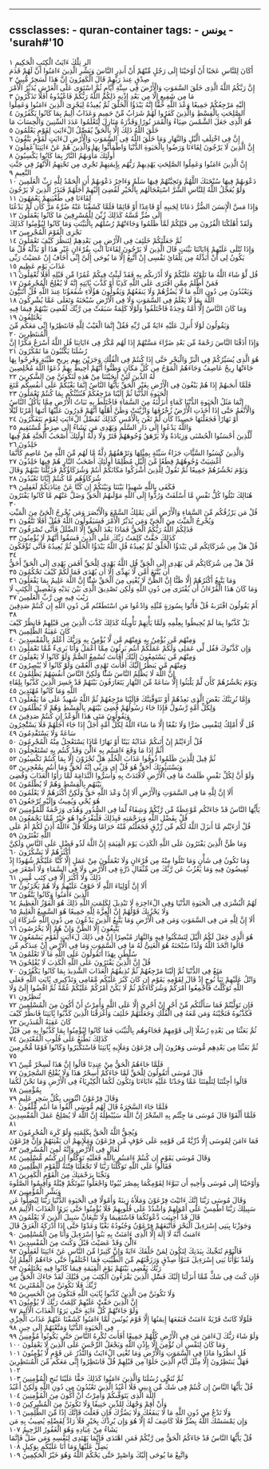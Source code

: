 
---
cssclasses:
    - quran-container
tags:
    - يونس
    - 'surah#'10
---

الر تِلْكَ ءَايَتُ الْكِتَبِ الْحَكِيمِ  ١<br>
أَكَانَ لِلنَّاسِ عَجَبًا أَنْ أَوْحَيْنَا إِلَى رَجُلٍ مِّنْهُمْ أَنْ أَنذِرِ النَّاسَ وَبَشِّرِ الَّذِينَ ءَامَنُوا أَنَّ لَهُمْ قَدَمَ صِدْقٍ عِندَ رَبِّهِمْ قَالَ الْكَفِرُونَ إِنَّ هَذَا لَسَحِرٌ مُّبِينٌ  ٢<br>
إِنَّ رَبَّكُمُ اللَّهُ الَّذِى خَلَقَ السَّمَوَتِ وَالْأَرْضَ فِى سِتَّةِ أَيَّامٍ ثُمَّ اسْتَوَى عَلَى الْعَرْشِ يُدَبِّرُ الْأَمْرَ مَا مِن شَفِيعٍ إِلَّا مِن بَعْدِ إِذْنِهِ ذَلِكُمُ اللَّهُ رَبُّكُمْ فَاعْبُدُوهُ أَفَلَا تَذَكَّرُونَ  ٣<br>
إِلَيْهِ مَرْجِعُكُمْ جَمِيعًا وَعْدَ اللَّهِ حَقًّا إِنَّهُ يَبْدَؤُا الْخَلْقَ ثُمَّ يُعِيدُهُ لِيَجْزِىَ الَّذِينَ ءَامَنُوا وَعَمِلُوا الصَّلِحَتِ بِالْقِسْطِ وَالَّذِينَ كَفَرُوا لَهُمْ شَرَابٌ مِّنْ حَمِيمٍ وَعَذَابٌ أَلِيمٌ بِمَا كَانُوا يَكْفُرُونَ  ٤<br>
هُوَ الَّذِى جَعَلَ الشَّمْسَ ضِيَاءً وَالْقَمَرَ نُورًا وَقَدَّرَهُ مَنَازِلَ لِتَعْلَمُوا عَدَدَ السِّنِينَ وَالْحِسَابَ مَا خَلَقَ اللَّهُ ذَلِكَ إِلَّا بِالْحَقِّ يُفَصِّلُ الْءَايَتِ لِقَوْمٍ يَعْلَمُونَ  ٥<br>
إِنَّ فِى اخْتِلَفِ الَّيْلِ وَالنَّهَارِ وَمَا خَلَقَ اللَّهُ فِى السَّمَوَتِ وَالْأَرْضِ لَءَايَتٍ لِّقَوْمٍ يَتَّقُونَ  ٦<br>
إِنَّ الَّذِينَ لَا يَرْجُونَ لِقَاءَنَا وَرَضُوا بِالْحَيَوةِ الدُّنْيَا وَاطْمَأَنُّوا بِهَا وَالَّذِينَ هُمْ عَنْ ءَايَتِنَا غَفِلُونَ  ٧<br>
أُولَئِكَ مَأْوَىهُمُ النَّارُ بِمَا كَانُوا يَكْسِبُونَ  ٨<br>
إِنَّ الَّذِينَ ءَامَنُوا وَعَمِلُوا الصَّلِحَتِ يَهْدِيهِمْ رَبُّهُم بِإِيمَنِهِمْ تَجْرِى مِن تَحْتِهِمُ الْأَنْهَرُ فِى جَنَّتِ النَّعِيمِ  ٩<br>
دَعْوَىهُمْ فِيهَا سُبْحَنَكَ اللَّهُمَّ وَتَحِيَّتُهُمْ فِيهَا سَلَمٌ وَءَاخِرُ دَعْوَىهُمْ أَنِ الْحَمْدُ لِلَّهِ رَبِّ الْعَلَمِينَ  ١۰<br>
وَلَوْ يُعَجِّلُ اللَّهُ لِلنَّاسِ الشَّرَّ اسْتِعْجَالَهُم بِالْخَيْرِ لَقُضِىَ إِلَيْهِمْ أَجَلُهُمْ فَنَذَرُ الَّذِينَ لَا يَرْجُونَ لِقَاءَنَا فِى طُغْيَنِهِمْ يَعْمَهُونَ  ١١<br>
وَإِذَا مَسَّ الْإِنسَنَ الضُّرُّ دَعَانَا لِجَنبِهِ أَوْ قَاعِدًا أَوْ قَائِمًا فَلَمَّا كَشَفْنَا عَنْهُ ضُرَّهُ مَرَّ كَأَن لَّمْ يَدْعُنَا إِلَى ضُرٍّ مَّسَّهُ كَذَلِكَ زُيِّنَ لِلْمُسْرِفِينَ مَا كَانُوا يَعْمَلُونَ  ١٢<br>
وَلَقَدْ أَهْلَكْنَا الْقُرُونَ مِن قَبْلِكُمْ لَمَّا ظَلَمُوا وَجَاءَتْهُمْ رُسُلُهُم بِالْبَيِّنَتِ وَمَا كَانُوا لِيُؤْمِنُوا كَذَلِكَ نَجْزِى الْقَوْمَ الْمُجْرِمِينَ  ١٣<br>
ثُمَّ جَعَلْنَكُمْ خَلَئِفَ فِى الْأَرْضِ مِن بَعْدِهِمْ لِنَنظُرَ كَيْفَ تَعْمَلُونَ  ١٤<br>
وَإِذَا تُتْلَى عَلَيْهِمْ ءَايَاتُنَا بَيِّنَتٍ قَالَ الَّذِينَ لَا يَرْجُونَ لِقَاءَنَا ائْتِ بِقُرْءَانٍ غَيْرِ هَذَا أَوْ بَدِّلْهُ قُلْ مَا يَكُونُ لِى أَنْ أُبَدِّلَهُ مِن تِلْقَائِ نَفْسِى إِنْ أَتَّبِعُ إِلَّا مَا يُوحَى إِلَىَّ إِنِّى أَخَافُ إِنْ عَصَيْتُ رَبِّى عَذَابَ يَوْمٍ عَظِيمٍ  ١٥<br>
قُل لَّوْ شَاءَ اللَّهُ مَا تَلَوْتُهُ عَلَيْكُمْ وَلَا أَدْرَىكُم بِهِ فَقَدْ لَبِثْتُ فِيكُمْ عُمُرًا مِّن قَبْلِهِ أَفَلَا تَعْقِلُونَ  ١٦<br>
فَمَنْ أَظْلَمُ مِمَّنِ افْتَرَى عَلَى اللَّهِ كَذِبًا أَوْ كَذَّبَ بَِٔايَتِهِ إِنَّهُ لَا يُفْلِحُ الْمُجْرِمُونَ  ١٧<br>
وَيَعْبُدُونَ مِن دُونِ اللَّهِ مَا لَا يَضُرُّهُمْ وَلَا يَنفَعُهُمْ وَيَقُولُونَ هَؤُلَاءِ شُفَعَؤُنَا عِندَ اللَّهِ قُلْ أَتُنَبُِّٔونَ اللَّهَ بِمَا لَا يَعْلَمُ فِى السَّمَوَتِ وَلَا فِى الْأَرْضِ سُبْحَنَهُ وَتَعَلَى عَمَّا يُشْرِكُونَ  ١٨<br>
وَمَا كَانَ النَّاسُ إِلَّا أُمَّةً وَحِدَةً فَاخْتَلَفُوا وَلَوْلَا كَلِمَةٌ سَبَقَتْ مِن رَّبِّكَ لَقُضِىَ بَيْنَهُمْ فِيمَا فِيهِ يَخْتَلِفُونَ  ١٩<br>
وَيَقُولُونَ لَوْلَا أُنزِلَ عَلَيْهِ ءَايَةٌ مِّن رَّبِّهِ فَقُلْ إِنَّمَا الْغَيْبُ لِلَّهِ فَانتَظِرُوا إِنِّى مَعَكُم مِّنَ الْمُنتَظِرِينَ  ٢۰<br>
وَإِذَا أَذَقْنَا النَّاسَ رَحْمَةً مِّن بَعْدِ ضَرَّاءَ مَسَّتْهُمْ إِذَا لَهُم مَّكْرٌ فِى ءَايَاتِنَا قُلِ اللَّهُ أَسْرَعُ مَكْرًا إِنَّ رُسُلَنَا يَكْتُبُونَ مَا تَمْكُرُونَ  ٢١<br>
هُوَ الَّذِى يُسَيِّرُكُمْ فِى الْبَرِّ وَالْبَحْرِ حَتَّى إِذَا كُنتُمْ فِى الْفُلْكِ وَجَرَيْنَ بِهِم بِرِيحٍ طَيِّبَةٍ وَفَرِحُوا بِهَا جَاءَتْهَا رِيحٌ عَاصِفٌ وَجَاءَهُمُ الْمَوْجُ مِن كُلِّ مَكَانٍ وَظَنُّوا أَنَّهُمْ أُحِيطَ بِهِمْ دَعَوُا اللَّهَ مُخْلِصِينَ لَهُ الدِّينَ لَئِنْ أَنجَيْتَنَا مِنْ هَذِهِ لَنَكُونَنَّ مِنَ الشَّكِرِينَ  ٢٢<br>
فَلَمَّا أَنجَىهُمْ إِذَا هُمْ يَبْغُونَ فِى الْأَرْضِ بِغَيْرِ الْحَقِّ يَأَيُّهَا النَّاسُ إِنَّمَا بَغْيُكُمْ عَلَى أَنفُسِكُم مَّتَعَ الْحَيَوةِ الدُّنْيَا ثُمَّ إِلَيْنَا مَرْجِعُكُمْ فَنُنَبِّئُكُم بِمَا كُنتُمْ تَعْمَلُونَ  ٢٣<br>
إِنَّمَا مَثَلُ الْحَيَوةِ الدُّنْيَا كَمَاءٍ أَنزَلْنَهُ مِنَ السَّمَاءِ فَاخْتَلَطَ بِهِ نَبَاتُ الْأَرْضِ مِمَّا يَأْكُلُ النَّاسُ وَالْأَنْعَمُ حَتَّى إِذَا أَخَذَتِ الْأَرْضُ زُخْرُفَهَا وَازَّيَّنَتْ وَظَنَّ أَهْلُهَا أَنَّهُمْ قَدِرُونَ عَلَيْهَا أَتَىهَا أَمْرُنَا لَيْلًا أَوْ نَهَارًا فَجَعَلْنَهَا حَصِيدًا كَأَن لَّمْ تَغْنَ بِالْأَمْسِ كَذَلِكَ نُفَصِّلُ الْءَايَتِ لِقَوْمٍ يَتَفَكَّرُونَ  ٢٤<br>
وَاللَّهُ يَدْعُوا إِلَى دَارِ السَّلَمِ وَيَهْدِى مَن يَشَاءُ إِلَى صِرَطٍ مُّسْتَقِيمٍ  ٢٥<br>
لِّلَّذِينَ أَحْسَنُوا الْحُسْنَى وَزِيَادَةٌ وَلَا يَرْهَقُ وُجُوهَهُمْ قَتَرٌ وَلَا ذِلَّةٌ أُولَئِكَ أَصْحَبُ الْجَنَّةِ هُمْ فِيهَا خَلِدُونَ  ٢٦<br>
وَالَّذِينَ كَسَبُوا السَّئَِّاتِ جَزَاءُ سَيِّئَةٍ بِمِثْلِهَا وَتَرْهَقُهُمْ ذِلَّةٌ مَّا لَهُم مِّنَ اللَّهِ مِنْ عَاصِمٍ كَأَنَّمَا أُغْشِيَتْ وُجُوهُهُمْ قِطَعًا مِّنَ الَّيْلِ مُظْلِمًا أُولَئِكَ أَصْحَبُ النَّارِ هُمْ فِيهَا خَلِدُونَ  ٢٧<br>
وَيَوْمَ نَحْشُرُهُمْ جَمِيعًا ثُمَّ نَقُولُ لِلَّذِينَ أَشْرَكُوا مَكَانَكُمْ أَنتُمْ وَشُرَكَاؤُكُمْ فَزَيَّلْنَا بَيْنَهُمْ وَقَالَ شُرَكَاؤُهُم مَّا كُنتُمْ إِيَّانَا تَعْبُدُونَ  ٢٨<br>
فَكَفَى بِاللَّهِ شَهِيدًا بَيْنَنَا وَبَيْنَكُمْ إِن كُنَّا عَنْ عِبَادَتِكُمْ لَغَفِلِينَ  ٢٩<br>
هُنَالِكَ تَبْلُوا كُلُّ نَفْسٍ مَّا أَسْلَفَتْ وَرُدُّوا إِلَى اللَّهِ مَوْلَىهُمُ الْحَقِّ وَضَلَّ عَنْهُم مَّا كَانُوا يَفْتَرُونَ  ٣۰<br>
قُلْ مَن يَرْزُقُكُم مِّنَ السَّمَاءِ وَالْأَرْضِ أَمَّن يَمْلِكُ السَّمْعَ وَالْأَبْصَرَ وَمَن يُخْرِجُ الْحَىَّ مِنَ الْمَيِّتِ وَيُخْرِجُ الْمَيِّتَ مِنَ الْحَىِّ وَمَن يُدَبِّرُ الْأَمْرَ فَسَيَقُولُونَ اللَّهُ فَقُلْ أَفَلَا تَتَّقُونَ  ٣١<br>
فَذَلِكُمُ اللَّهُ رَبُّكُمُ الْحَقُّ فَمَاذَا بَعْدَ الْحَقِّ إِلَّا الضَّلَلُ فَأَنَّى تُصْرَفُونَ  ٣٢<br>
كَذَلِكَ حَقَّتْ كَلِمَتُ رَبِّكَ عَلَى الَّذِينَ فَسَقُوا أَنَّهُمْ لَا يُؤْمِنُونَ  ٣٣<br>
قُلْ هَلْ مِن شُرَكَائِكُم مَّن يَبْدَؤُا الْخَلْقَ ثُمَّ يُعِيدُهُ قُلِ اللَّهُ يَبْدَؤُا الْخَلْقَ ثُمَّ يُعِيدُهُ فَأَنَّى تُؤْفَكُونَ  ٣٤<br>
قُلْ هَلْ مِن شُرَكَائِكُم مَّن يَهْدِى إِلَى الْحَقِّ قُلِ اللَّهُ يَهْدِى لِلْحَقِّ أَفَمَن يَهْدِى إِلَى الْحَقِّ أَحَقُّ أَن يُتَّبَعَ أَمَّن لَّا يَهِدِّى إِلَّا أَن يُهْدَى فَمَا لَكُمْ كَيْفَ تَحْكُمُونَ  ٣٥<br>
وَمَا يَتَّبِعُ أَكْثَرُهُمْ إِلَّا ظَنًّا إِنَّ الظَّنَّ لَا يُغْنِى مِنَ الْحَقِّ شَئًْا إِنَّ اللَّهَ عَلِيمٌ بِمَا يَفْعَلُونَ  ٣٦<br>
وَمَا كَانَ هَذَا الْقُرْءَانُ أَن يُفْتَرَى مِن دُونِ اللَّهِ وَلَكِن تَصْدِيقَ الَّذِى بَيْنَ يَدَيْهِ وَتَفْصِيلَ الْكِتَبِ لَا رَيْبَ فِيهِ مِن رَّبِّ الْعَلَمِينَ  ٣٧<br>
أَمْ يَقُولُونَ افْتَرَىهُ قُلْ فَأْتُوا بِسُورَةٍ مِّثْلِهِ وَادْعُوا مَنِ اسْتَطَعْتُم مِّن دُونِ اللَّهِ إِن كُنتُمْ صَدِقِينَ  ٣٨<br>
بَلْ كَذَّبُوا بِمَا لَمْ يُحِيطُوا بِعِلْمِهِ وَلَمَّا يَأْتِهِمْ تَأْوِيلُهُ كَذَلِكَ كَذَّبَ الَّذِينَ مِن قَبْلِهِمْ فَانظُرْ كَيْفَ كَانَ عَقِبَةُ الظَّلِمِينَ  ٣٩<br>
وَمِنْهُم مَّن يُؤْمِنُ بِهِ وَمِنْهُم مَّن لَّا يُؤْمِنُ بِهِ وَرَبُّكَ أَعْلَمُ بِالْمُفْسِدِينَ  ٤۰<br>
وَإِن كَذَّبُوكَ فَقُل لِّى عَمَلِى وَلَكُمْ عَمَلُكُمْ أَنتُم بَرِئُونَ مِمَّا أَعْمَلُ وَأَنَا بَرِىءٌ مِّمَّا تَعْمَلُونَ  ٤١<br>
وَمِنْهُم مَّن يَسْتَمِعُونَ إِلَيْكَ أَفَأَنتَ تُسْمِعُ الصُّمَّ وَلَوْ كَانُوا لَا يَعْقِلُونَ  ٤٢<br>
وَمِنْهُم مَّن يَنظُرُ إِلَيْكَ أَفَأَنتَ تَهْدِى الْعُمْىَ وَلَوْ كَانُوا لَا يُبْصِرُونَ  ٤٣<br>
إِنَّ اللَّهَ لَا يَظْلِمُ النَّاسَ شَئًْا وَلَكِنَّ النَّاسَ أَنفُسَهُمْ يَظْلِمُونَ  ٤٤<br>
وَيَوْمَ يَحْشُرُهُمْ كَأَن لَّمْ يَلْبَثُوا إِلَّا سَاعَةً مِّنَ النَّهَارِ يَتَعَارَفُونَ بَيْنَهُمْ قَدْ خَسِرَ الَّذِينَ كَذَّبُوا بِلِقَاءِ اللَّهِ وَمَا كَانُوا مُهْتَدِينَ  ٤٥<br>
وَإِمَّا نُرِيَنَّكَ بَعْضَ الَّذِى نَعِدُهُمْ أَوْ نَتَوَفَّيَنَّكَ فَإِلَيْنَا مَرْجِعُهُمْ ثُمَّ اللَّهُ شَهِيدٌ عَلَى مَا يَفْعَلُونَ  ٤٦<br>
وَلِكُلِّ أُمَّةٍ رَّسُولٌ فَإِذَا جَاءَ رَسُولُهُمْ قُضِىَ بَيْنَهُم بِالْقِسْطِ وَهُمْ لَا يُظْلَمُونَ  ٤٧<br>
وَيَقُولُونَ مَتَى هَذَا الْوَعْدُ إِن كُنتُمْ صَدِقِينَ  ٤٨<br>
قُل لَّا أَمْلِكُ لِنَفْسِى ضَرًّا وَلَا نَفْعًا إِلَّا مَا شَاءَ اللَّهُ لِكُلِّ أُمَّةٍ أَجَلٌ إِذَا جَاءَ أَجَلُهُمْ فَلَا يَسْتَْٔخِرُونَ سَاعَةً وَلَا يَسْتَقْدِمُونَ  ٤٩<br>
قُلْ أَرَءَيْتُمْ إِنْ أَتَىكُمْ عَذَابُهُ بَيَتًا أَوْ نَهَارًا مَّاذَا يَسْتَعْجِلُ مِنْهُ الْمُجْرِمُونَ  ٥۰<br>
أَثُمَّ إِذَا مَا وَقَعَ ءَامَنتُم بِهِ ءَالَْٔنَ وَقَدْ كُنتُم بِهِ تَسْتَعْجِلُونَ  ٥١<br>
ثُمَّ قِيلَ لِلَّذِينَ ظَلَمُوا ذُوقُوا عَذَابَ الْخُلْدِ هَلْ تُجْزَوْنَ إِلَّا بِمَا كُنتُمْ تَكْسِبُونَ  ٥٢<br>
وَيَسْتَنبُِٔونَكَ أَحَقٌّ هُوَ قُلْ إِى وَرَبِّى إِنَّهُ لَحَقٌّ وَمَا أَنتُم بِمُعْجِزِينَ  ٥٣<br>
وَلَوْ أَنَّ لِكُلِّ نَفْسٍ ظَلَمَتْ مَا فِى الْأَرْضِ لَافْتَدَتْ بِهِ وَأَسَرُّوا النَّدَامَةَ لَمَّا رَأَوُا الْعَذَابَ وَقُضِىَ بَيْنَهُم بِالْقِسْطِ وَهُمْ لَا يُظْلَمُونَ  ٥٤<br>
أَلَا إِنَّ لِلَّهِ مَا فِى السَّمَوَتِ وَالْأَرْضِ أَلَا إِنَّ وَعْدَ اللَّهِ حَقٌّ وَلَكِنَّ أَكْثَرَهُمْ لَا يَعْلَمُونَ  ٥٥<br>
هُوَ يُحْىِ وَيُمِيتُ وَإِلَيْهِ تُرْجَعُونَ  ٥٦<br>
يَأَيُّهَا النَّاسُ قَدْ جَاءَتْكُم مَّوْعِظَةٌ مِّن رَّبِّكُمْ وَشِفَاءٌ لِّمَا فِى الصُّدُورِ وَهُدًى وَرَحْمَةٌ لِّلْمُؤْمِنِينَ  ٥٧<br>
قُلْ بِفَضْلِ اللَّهِ وَبِرَحْمَتِهِ فَبِذَلِكَ فَلْيَفْرَحُوا هُوَ خَيْرٌ مِّمَّا يَجْمَعُونَ  ٥٨<br>
قُلْ أَرَءَيْتُم مَّا أَنزَلَ اللَّهُ لَكُم مِّن رِّزْقٍ فَجَعَلْتُم مِّنْهُ حَرَامًا وَحَلَلًا قُلْ ءَاللَّهُ أَذِنَ لَكُمْ أَمْ عَلَى اللَّهِ تَفْتَرُونَ  ٥٩<br>
وَمَا ظَنُّ الَّذِينَ يَفْتَرُونَ عَلَى اللَّهِ الْكَذِبَ يَوْمَ الْقِيَمَةِ إِنَّ اللَّهَ لَذُو فَضْلٍ عَلَى النَّاسِ وَلَكِنَّ أَكْثَرَهُمْ لَا يَشْكُرُونَ  ٦۰<br>
وَمَا تَكُونُ فِى شَأْنٍ وَمَا تَتْلُوا مِنْهُ مِن قُرْءَانٍ وَلَا تَعْمَلُونَ مِنْ عَمَلٍ إِلَّا كُنَّا عَلَيْكُمْ شُهُودًا إِذْ تُفِيضُونَ فِيهِ وَمَا يَعْزُبُ عَن رَّبِّكَ مِن مِّثْقَالِ ذَرَّةٍ فِى الْأَرْضِ وَلَا فِى السَّمَاءِ وَلَا أَصْغَرَ مِن ذَلِكَ وَلَا أَكْبَرَ إِلَّا فِى كِتَبٍ مُّبِينٍ  ٦١<br>
أَلَا إِنَّ أَوْلِيَاءَ اللَّهِ لَا خَوْفٌ عَلَيْهِمْ وَلَا هُمْ يَحْزَنُونَ  ٦٢<br>
الَّذِينَ ءَامَنُوا وَكَانُوا يَتَّقُونَ  ٦٣<br>
لَهُمُ الْبُشْرَى فِى الْحَيَوةِ الدُّنْيَا وَفِى الْءَاخِرَةِ لَا تَبْدِيلَ لِكَلِمَتِ اللَّهِ ذَلِكَ هُوَ الْفَوْزُ الْعَظِيمُ  ٦٤<br>
وَلَا يَحْزُنكَ قَوْلُهُمْ إِنَّ الْعِزَّةَ لِلَّهِ جَمِيعًا هُوَ السَّمِيعُ الْعَلِيمُ  ٦٥<br>
أَلَا إِنَّ لِلَّهِ مَن فِى السَّمَوَتِ وَمَن فِى الْأَرْضِ وَمَا يَتَّبِعُ الَّذِينَ يَدْعُونَ مِن دُونِ اللَّهِ شُرَكَاءَ إِن يَتَّبِعُونَ إِلَّا الظَّنَّ وَإِنْ هُمْ إِلَّا يَخْرُصُونَ  ٦٦<br>
هُوَ الَّذِى جَعَلَ لَكُمُ الَّيْلَ لِتَسْكُنُوا فِيهِ وَالنَّهَارَ مُبْصِرًا إِنَّ فِى ذَلِكَ لَءَايَتٍ لِّقَوْمٍ يَسْمَعُونَ  ٦٧<br>
قَالُوا اتَّخَذَ اللَّهُ وَلَدًا سُبْحَنَهُ هُوَ الْغَنِىُّ لَهُ مَا فِى السَّمَوَتِ وَمَا فِى الْأَرْضِ إِنْ عِندَكُم مِّن سُلْطَنٍ بِهَذَا أَتَقُولُونَ عَلَى اللَّهِ مَا لَا تَعْلَمُونَ  ٦٨<br>
قُلْ إِنَّ الَّذِينَ يَفْتَرُونَ عَلَى اللَّهِ الْكَذِبَ لَا يُفْلِحُونَ  ٦٩<br>
مَتَعٌ فِى الدُّنْيَا ثُمَّ إِلَيْنَا مَرْجِعُهُمْ ثُمَّ نُذِيقُهُمُ الْعَذَابَ الشَّدِيدَ بِمَا كَانُوا يَكْفُرُونَ  ٧۰<br>
وَاتْلُ عَلَيْهِمْ نَبَأَ نُوحٍ إِذْ قَالَ لِقَوْمِهِ يَقَوْمِ إِن كَانَ كَبُرَ عَلَيْكُم مَّقَامِى وَتَذْكِيرِى بَِٔايَتِ اللَّهِ فَعَلَى اللَّهِ تَوَكَّلْتُ فَأَجْمِعُوا أَمْرَكُمْ وَشُرَكَاءَكُمْ ثُمَّ لَا يَكُنْ أَمْرُكُمْ عَلَيْكُمْ غُمَّةً ثُمَّ اقْضُوا إِلَىَّ وَلَا تُنظِرُونِ  ٧١<br>
فَإِن تَوَلَّيْتُمْ فَمَا سَأَلْتُكُم مِّنْ أَجْرٍ إِنْ أَجْرِىَ إِلَّا عَلَى اللَّهِ وَأُمِرْتُ أَنْ أَكُونَ مِنَ الْمُسْلِمِينَ  ٧٢<br>
فَكَذَّبُوهُ فَنَجَّيْنَهُ وَمَن مَّعَهُ فِى الْفُلْكِ وَجَعَلْنَهُمْ خَلَئِفَ وَأَغْرَقْنَا الَّذِينَ كَذَّبُوا بَِٔايَتِنَا فَانظُرْ كَيْفَ كَانَ عَقِبَةُ الْمُنذَرِينَ  ٧٣<br>
ثُمَّ بَعَثْنَا مِن بَعْدِهِ رُسُلًا إِلَى قَوْمِهِمْ فَجَاءُوهُم بِالْبَيِّنَتِ فَمَا كَانُوا لِيُؤْمِنُوا بِمَا كَذَّبُوا بِهِ مِن قَبْلُ كَذَلِكَ نَطْبَعُ عَلَى قُلُوبِ الْمُعْتَدِينَ  ٧٤<br>
ثُمَّ بَعَثْنَا مِن بَعْدِهِم مُّوسَى وَهَرُونَ إِلَى فِرْعَوْنَ وَمَلَإِيهِ بَِٔايَتِنَا فَاسْتَكْبَرُوا وَكَانُوا قَوْمًا مُّجْرِمِينَ  ٧٥<br>
فَلَمَّا جَاءَهُمُ الْحَقُّ مِنْ عِندِنَا قَالُوا إِنَّ هَذَا لَسِحْرٌ مُّبِينٌ  ٧٦<br>
قَالَ مُوسَى أَتَقُولُونَ لِلْحَقِّ لَمَّا جَاءَكُمْ أَسِحْرٌ هَذَا وَلَا يُفْلِحُ السَّحِرُونَ  ٧٧<br>
قَالُوا أَجِئْتَنَا لِتَلْفِتَنَا عَمَّا وَجَدْنَا عَلَيْهِ ءَابَاءَنَا وَتَكُونَ لَكُمَا الْكِبْرِيَاءُ فِى الْأَرْضِ وَمَا نَحْنُ لَكُمَا بِمُؤْمِنِينَ  ٧٨<br>
وَقَالَ فِرْعَوْنُ ائْتُونِى بِكُلِّ سَحِرٍ عَلِيمٍ  ٧٩<br>
فَلَمَّا جَاءَ السَّحَرَةُ قَالَ لَهُم مُّوسَى أَلْقُوا مَا أَنتُم مُّلْقُونَ  ٨۰<br>
فَلَمَّا أَلْقَوْا قَالَ مُوسَى مَا جِئْتُم بِهِ السِّحْرُ إِنَّ اللَّهَ سَيُبْطِلُهُ إِنَّ اللَّهَ لَا يُصْلِحُ عَمَلَ الْمُفْسِدِينَ  ٨١<br>
وَيُحِقُّ اللَّهُ الْحَقَّ بِكَلِمَتِهِ وَلَوْ كَرِهَ الْمُجْرِمُونَ  ٨٢<br>
فَمَا ءَامَنَ لِمُوسَى إِلَّا ذُرِّيَّةٌ مِّن قَوْمِهِ عَلَى خَوْفٍ مِّن فِرْعَوْنَ وَمَلَإِيهِمْ أَن يَفْتِنَهُمْ وَإِنَّ فِرْعَوْنَ لَعَالٍ فِى الْأَرْضِ وَإِنَّهُ لَمِنَ الْمُسْرِفِينَ  ٨٣<br>
وَقَالَ مُوسَى يَقَوْمِ إِن كُنتُمْ ءَامَنتُم بِاللَّهِ فَعَلَيْهِ تَوَكَّلُوا إِن كُنتُم مُّسْلِمِينَ  ٨٤<br>
فَقَالُوا عَلَى اللَّهِ تَوَكَّلْنَا رَبَّنَا لَا تَجْعَلْنَا فِتْنَةً لِّلْقَوْمِ الظَّلِمِينَ  ٨٥<br>
وَنَجِّنَا بِرَحْمَتِكَ مِنَ الْقَوْمِ الْكَفِرِينَ  ٨٦<br>
وَأَوْحَيْنَا إِلَى مُوسَى وَأَخِيهِ أَن تَبَوَّءَا لِقَوْمِكُمَا بِمِصْرَ بُيُوتًا وَاجْعَلُوا بُيُوتَكُمْ قِبْلَةً وَأَقِيمُوا الصَّلَوةَ وَبَشِّرِ الْمُؤْمِنِينَ  ٨٧<br>
وَقَالَ مُوسَى رَبَّنَا إِنَّكَ ءَاتَيْتَ فِرْعَوْنَ وَمَلَأَهُ زِينَةً وَأَمْوَلًا فِى الْحَيَوةِ الدُّنْيَا رَبَّنَا لِيُضِلُّوا عَن سَبِيلِكَ رَبَّنَا اطْمِسْ عَلَى أَمْوَلِهِمْ وَاشْدُدْ عَلَى قُلُوبِهِمْ فَلَا يُؤْمِنُوا حَتَّى يَرَوُا الْعَذَابَ الْأَلِيمَ  ٨٨<br>
قَالَ قَدْ أُجِيبَت دَّعْوَتُكُمَا فَاسْتَقِيمَا وَلَا تَتَّبِعَانِّ سَبِيلَ الَّذِينَ لَا يَعْلَمُونَ  ٨٩<br>
وَجَوَزْنَا بِبَنِى إِسْرَءِيلَ الْبَحْرَ فَأَتْبَعَهُمْ فِرْعَوْنُ وَجُنُودُهُ بَغْيًا وَعَدْوًا حَتَّى إِذَا أَدْرَكَهُ الْغَرَقُ قَالَ ءَامَنتُ أَنَّهُ لَا إِلَهَ إِلَّا الَّذِى ءَامَنَتْ بِهِ بَنُوا إِسْرَءِيلَ وَأَنَا مِنَ الْمُسْلِمِينَ  ٩۰<br>
ءَالَْٔنَ وَقَدْ عَصَيْتَ قَبْلُ وَكُنتَ مِنَ الْمُفْسِدِينَ  ٩١<br>
فَالْيَوْمَ نُنَجِّيكَ بِبَدَنِكَ لِتَكُونَ لِمَنْ خَلْفَكَ ءَايَةً وَإِنَّ كَثِيرًا مِّنَ النَّاسِ عَنْ ءَايَتِنَا لَغَفِلُونَ  ٩٢<br>
وَلَقَدْ بَوَّأْنَا بَنِى إِسْرَءِيلَ مُبَوَّأَ صِدْقٍ وَرَزَقْنَهُم مِّنَ الطَّيِّبَتِ فَمَا اخْتَلَفُوا حَتَّى جَاءَهُمُ الْعِلْمُ إِنَّ رَبَّكَ يَقْضِى بَيْنَهُمْ يَوْمَ الْقِيَمَةِ فِيمَا كَانُوا فِيهِ يَخْتَلِفُونَ  ٩٣<br>
فَإِن كُنتَ فِى شَكٍّ مِّمَّا أَنزَلْنَا إِلَيْكَ فَسَْٔلِ الَّذِينَ يَقْرَءُونَ الْكِتَبَ مِن قَبْلِكَ لَقَدْ جَاءَكَ الْحَقُّ مِن رَّبِّكَ فَلَا تَكُونَنَّ مِنَ الْمُمْتَرِينَ  ٩٤<br>
وَلَا تَكُونَنَّ مِنَ الَّذِينَ كَذَّبُوا بَِٔايَتِ اللَّهِ فَتَكُونَ مِنَ الْخَسِرِينَ  ٩٥<br>
إِنَّ الَّذِينَ حَقَّتْ عَلَيْهِمْ كَلِمَتُ رَبِّكَ لَا يُؤْمِنُونَ  ٩٦<br>
وَلَوْ جَاءَتْهُمْ كُلُّ ءَايَةٍ حَتَّى يَرَوُا الْعَذَابَ الْأَلِيمَ  ٩٧<br>
فَلَوْلَا كَانَتْ قَرْيَةٌ ءَامَنَتْ فَنَفَعَهَا إِيمَنُهَا إِلَّا قَوْمَ يُونُسَ لَمَّا ءَامَنُوا كَشَفْنَا عَنْهُمْ عَذَابَ الْخِزْىِ فِى الْحَيَوةِ الدُّنْيَا وَمَتَّعْنَهُمْ إِلَى حِينٍ  ٩٨<br>
وَلَوْ شَاءَ رَبُّكَ لَءَامَنَ مَن فِى الْأَرْضِ كُلُّهُمْ جَمِيعًا أَفَأَنتَ تُكْرِهُ النَّاسَ حَتَّى يَكُونُوا مُؤْمِنِينَ  ٩٩<br>
وَمَا كَانَ لِنَفْسٍ أَن تُؤْمِنَ إِلَّا بِإِذْنِ اللَّهِ وَيَجْعَلُ الرِّجْسَ عَلَى الَّذِينَ لَا يَعْقِلُونَ  ١۰۰<br>
قُلِ انظُرُوا مَاذَا فِى السَّمَوَتِ وَالْأَرْضِ وَمَا تُغْنِى الْءَايَتُ وَالنُّذُرُ عَن قَوْمٍ لَّا يُؤْمِنُونَ  ١۰١<br>
فَهَلْ يَنتَظِرُونَ إِلَّا مِثْلَ أَيَّامِ الَّذِينَ خَلَوْا مِن قَبْلِهِمْ قُلْ فَانتَظِرُوا إِنِّى مَعَكُم مِّنَ الْمُنتَظِرِينَ  ١۰٢<br>
ثُمَّ نُنَجِّى رُسُلَنَا وَالَّذِينَ ءَامَنُوا كَذَلِكَ حَقًّا عَلَيْنَا نُنجِ الْمُؤْمِنِينَ  ١۰٣<br>
قُلْ يَأَيُّهَا النَّاسُ إِن كُنتُمْ فِى شَكٍّ مِّن دِينِى فَلَا أَعْبُدُ الَّذِينَ تَعْبُدُونَ مِن دُونِ اللَّهِ وَلَكِنْ أَعْبُدُ اللَّهَ الَّذِى يَتَوَفَّىكُمْ وَأُمِرْتُ أَنْ أَكُونَ مِنَ الْمُؤْمِنِينَ  ١۰٤<br>
وَأَنْ أَقِمْ وَجْهَكَ لِلدِّينِ حَنِيفًا وَلَا تَكُونَنَّ مِنَ الْمُشْرِكِينَ  ١۰٥<br>
وَلَا تَدْعُ مِن دُونِ اللَّهِ مَا لَا يَنفَعُكَ وَلَا يَضُرُّكَ فَإِن فَعَلْتَ فَإِنَّكَ إِذًا مِّنَ الظَّلِمِينَ  ١۰٦<br>
وَإِن يَمْسَسْكَ اللَّهُ بِضُرٍّ فَلَا كَاشِفَ لَهُ إِلَّا هُوَ وَإِن يُرِدْكَ بِخَيْرٍ فَلَا رَادَّ لِفَضْلِهِ يُصِيبُ بِهِ مَن يَشَاءُ مِنْ عِبَادِهِ وَهُوَ الْغَفُورُ الرَّحِيمُ  ١۰٧<br>
قُلْ يَأَيُّهَا النَّاسُ قَدْ جَاءَكُمُ الْحَقُّ مِن رَّبِّكُمْ فَمَنِ اهْتَدَى فَإِنَّمَا يَهْتَدِى لِنَفْسِهِ وَمَن ضَلَّ فَإِنَّمَا يَضِلُّ عَلَيْهَا وَمَا أَنَا عَلَيْكُم بِوَكِيلٍ  ١۰٨<br>
وَاتَّبِعْ مَا يُوحَى إِلَيْكَ وَاصْبِرْ حَتَّى يَحْكُمَ اللَّهُ وَهُوَ خَيْرُ الْحَكِمِينَ  ١۰٩<br>

